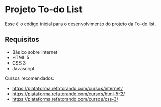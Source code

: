 # Projeto To-do List

Esse é o código inicial para o desenvolvimento do projeto da To-do list.

## Requisitos

- Básico sobre internet
- HTML 5
- CSS 3
- Javascript
  

Cursos recomendados:
- https://plataforma.refatorando.com/cursos/internet/
- https://plataforma.refatorando.com/cursos/html-5-2/
- https://plataforma.refatorando.com/cursos/css-3/
